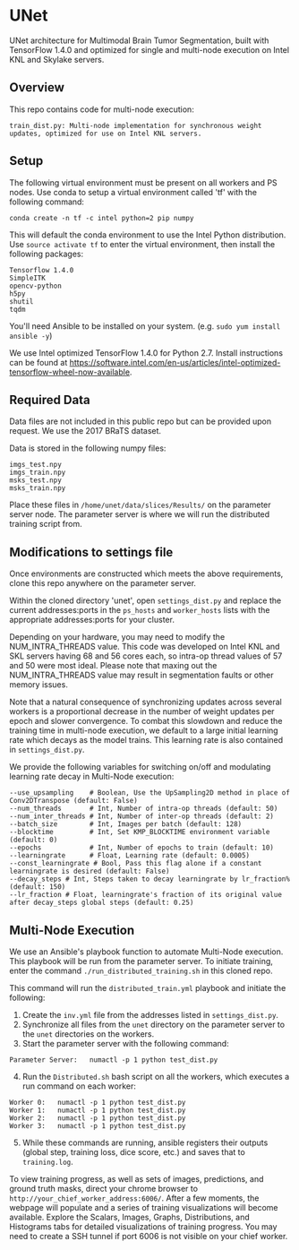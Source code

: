 # UNet

UNet architecture for Multimodal Brain Tumor Segmentation, built with TensorFlow 1.4.0 and optimized for single and multi-node execution on Intel KNL and Skylake servers.

## Overview

This repo contains code for multi-node execution:

	train_dist.py: Multi-node implementation for synchronous weight updates, optimized for use on Intel KNL servers.

## Setup

The following virtual environment must be present on all workers and PS nodes. Use conda to setup a virtual environment called 'tf' with the following command:

```
conda create -n tf -c intel python=2 pip numpy
```

This will default the conda environment to use the Intel Python distribution. Use `source activate tf` to enter the virtual environment, then install the following packages:

```
Tensorflow 1.4.0
SimpleITK
opencv-python
h5py
shutil
tqdm
```

You'll need Ansible to be installed on your system. (e.g. `sudo yum install ansible -y`)

We use Intel optimized TensorFlow 1.4.0 for Python 2.7. Install instructions can be found at https://software.intel.com/en-us/articles/intel-optimized-tensorflow-wheel-now-available.

## Required Data

Data files are not included in this public repo but can be provided upon request. We use the 2017 BRaTS dataset.

Data is stored in the following numpy files: 

```
imgs_test.npy
imgs_train.npy
msks_test.npy
msks_train.npy
```

Place these files in `/home/unet/data/slices/Results/` on the parameter server node. The parameter server is where we will run the distributed training script from.

## Modifications to settings file

Once environments are constructed which meets the above requirements, clone this repo anywhere on the parameter server.

Within the cloned directory 'unet', open `settings_dist.py` and replace the current addresses:ports in the `ps_hosts` and `worker_hosts` lists with the appropriate addresses:ports for your cluster.

Depending on your hardware, you may need to modify the NUM_INTRA_THREADS value. This code was developed on Intel KNL and SKL servers having 68 and 56 cores each, so intra-op thread values of 57 and 50 were most ideal. Please note that maxing out the NUM_INTRA_THREADS value may result in segmentation faults or other memory issues.

Note that a natural consequence of synchronizing updates across several workers is a proportional decrease in the number of weight updates per epoch and slower convergence. To combat this slowdown and reduce the training time in multi-node execution, we default to a large initial learning rate which decays as the model trains. This learning rate is also contained in `settings_dist.py`.

We provide the following variables for switching on/off and modulating learning rate decay in Multi-Node execution: 

```
--use_upsampling    # Boolean, Use the UpSampling2D method in place of Conv2DTranspose (default: False)
--num_threads       # Int, Number of intra-op threads (default: 50)
--num_inter_threads # Int, Number of inter-op threads (default: 2)
--batch_size        # Int, Images per batch (default: 128)
--blocktime         # Int, Set KMP_BLOCKTIME environment variable (default: 0)
--epochs            # Int, Number of epochs to train (default: 10)
--learningrate      # Float, Learning rate (default: 0.0005)
--const_learningrate # Bool, Pass this flag alone if a constant learningrate is desired (default: False)
--decay_steps # Int, Steps taken to decay learningrate by lr_fraction% (default: 150)
--lr_fraction # Float, learningrate's fraction of its original value after decay_steps global steps (default: 0.25)
```

## Multi-Node Execution

We use an Ansible's playbook function to automate Multi-Node execution. This playbook will be run from the parameter server.
To initiate training, enter the command `./run_distributed_training.sh` in this cloned repo.

This command will run the `distributed_train.yml` playbook and initiate the following:

1. Create the `inv.yml` file from the addresses listed in `settings_dist.py`.
2. Synchronize all files from the `unet` directory on the parameter server to the `unet` directories on the workers.
3. Start the parameter server with the following command:

```
Parameter Server:	numactl -p 1 python test_dist.py 
```

4. Run the `Distributed.sh` bash script on all the workers, which executes a run command on each worker:

```
Worker 0:	numactl -p 1 python test_dist.py 
Worker 1:	numactl -p 1 python test_dist.py 
Worker 2:	numactl -p 1 python test_dist.py
Worker 3:	numactl -p 1 python test_dist.py 
```

5. While these commands are running, ansible registers their outputs (global step, training loss, dice score, etc.) and saves that to `training.log`. 

To view training progress, as well as sets of images, predictions, and ground truth masks, direct your chrome browser to `http://your_chief_worker_address:6006/`. After a few moments, the webpage will populate and a series of training visualizations will become available. Explore the Scalars, Images, Graphs, Distributions, and Histograms tabs for detailed visualizations of training progress. You may need to create a SSH tunnel if port 6006 is not visible on your chief worker.









